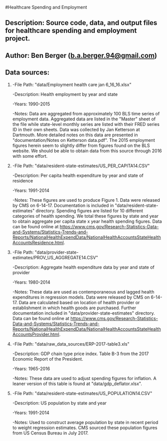 #Healthcare Spending and Employment 

## Description: Source code, data, and output files for healthcare spending and employment project.

## Author: Ben Berger (b.a.berger.94@gmail.com)

## Data sources: 

1.	-File Path: "data/Employment health care jan 6_16_16.xlsx"
 
	-Description: Health employment by year and state

	-Years: 1990-2015

	-Notes: Data are aggregated from approximately 100 BLS time series of employment data. Aggregated data are listed in the "Master" sheet of the file while state-level monthly series are listed with their FRED series ID in their own sheets. Data was collected by Jan Ketterson at Dartmouth. More detailed notes on this data are presented in "documentation/Notes on Ketterson data.pdf". The 2015 employment figures herein seem to slightly differ from figures found on the BLS website. We should be able to obtain data from this source through 2016 with some effort.


2.	-File Path: "data/resident-state-estimates/US_PER_CAPITA14.CSV"

	-Description: Per capita health expenditure by year and state of residence

	-Years: 1991-2014

	-Notes: These figures are used to produce Figure 1. Data were released by CMS on 6-14-17. Documentation is included in "data/resident-state-estimates" directory. Spending figures are listed for 10 different categories of health spending. We total these figures by state and year to obtain aggregate per capita state x year health spending figures. Data can be found online at https://www.cms.gov/Research-Statistics-Data-and-Systems/Statistics-Trends-and-Reports/NationalHealthExpendData/NationalHealthAccountsStateHealthAccountsResidence.html.


3.	-File Path: "data/provider-state-estimates/PROV_US_AGGREGATE14.CSV"

	-Description: Aggregate health expenditure data by year and state of provider

	-Years: 1980-2014

	-Notes: These data are used as contemporaneous and lagged health expenditures in regression models. Data were released by CMS on 6-14-17. Data are calculated based on location of health provider or establishment in which health goods are purchased. Further documentation included in "data/provider-state-estimates" directory. Data can be found online at https://www.cms.gov/Research-Statistics-Data-and-Systems/Statistics-Trends-and-Reports/NationalHealthExpendData/NationalHealthAccountsStateHealthAccountsProvider.html.


4.	-File Path: "data/raw_data_sources/ERP-2017-table3.xls"

	-Description: GDP chain type price index. Table B-3 from the 2017 Economic Report of the President. 

	-Years: 1965-2016

	-Notes: These data are used to adjust spending figures for inflation. A leaner version of this table is found at "data/gdp_deflator.xlsx".


5.	-File Path: "data/resident-state-estimates/US_POPULATION14.CSV"

	-Description: US population by state and year

	-Years: 1991-2014

	-Notes: Used to construct average population by state in recent period to weight regression estimates. CMS sourced these population figures from US Census Bureau in July 2017. 



